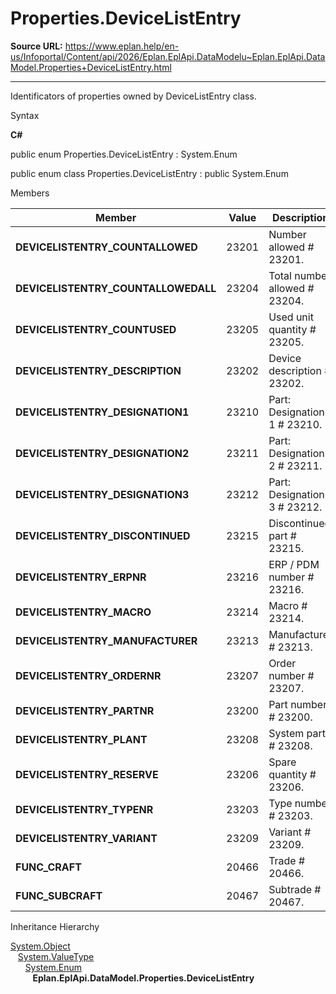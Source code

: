 # Properties.DeviceListEntry

**Source URL:** https://www.eplan.help/en-us/Infoportal/Content/api/2026/Eplan.EplApi.DataModelu~Eplan.EplApi.DataModel.Properties+DeviceListEntry.html

---

Identificators of properties owned by DeviceListEntry class.

Syntax

**C#**



public enum Properties.DeviceListEntry : System.Enum

public enum class Properties.DeviceListEntry : public System.Enum


Members

| Member | Value | Description |
| --- | --- | --- |
| **DEVICELISTENTRY\_COUNTALLOWED** | 23201 | Number allowed # 23201. |
| **DEVICELISTENTRY\_COUNTALLOWEDALL** | 23204 | Total number allowed # 23204. |
| **DEVICELISTENTRY\_COUNTUSED** | 23205 | Used unit quantity # 23205. |
| **DEVICELISTENTRY\_DESCRIPTION** | 23202 | Device description # 23202. |
| **DEVICELISTENTRY\_DESIGNATION1** | 23210 | Part: Designation 1 # 23210. |
| **DEVICELISTENTRY\_DESIGNATION2** | 23211 | Part: Designation 2 # 23211. |
| **DEVICELISTENTRY\_DESIGNATION3** | 23212 | Part: Designation 3 # 23212. |
| **DEVICELISTENTRY\_DISCONTINUED** | 23215 | Discontinued part # 23215. |
| **DEVICELISTENTRY\_ERPNR** | 23216 | ERP / PDM number # 23216. |
| **DEVICELISTENTRY\_MACRO** | 23214 | Macro # 23214. |
| **DEVICELISTENTRY\_MANUFACTURER** | 23213 | Manufacturer # 23213. |
| **DEVICELISTENTRY\_ORDERNR** | 23207 | Order number # 23207. |
| **DEVICELISTENTRY\_PARTNR** | 23200 | Part number # 23200. |
| **DEVICELISTENTRY\_PLANT** | 23208 | System part # 23208. |
| **DEVICELISTENTRY\_RESERVE** | 23206 | Spare quantity # 23206. |
| **DEVICELISTENTRY\_TYPENR** | 23203 | Type number # 23203. |
| **DEVICELISTENTRY\_VARIANT** | 23209 | Variant # 23209. |
| **FUNC\_CRAFT** | 20466 | Trade # 20466. |
| **FUNC\_SUBCRAFT** | 20467 | Subtrade # 20467. |

Inheritance Hierarchy

[System.Object](#)  
   [System.ValueType](#)  
      [System.Enum](#)  
         **Eplan.EplApi.DataModel.Properties.DeviceListEntry**

